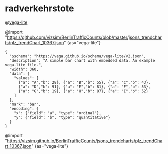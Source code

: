 # radverkehrstote


@[vega-lite](https://data.world/example.vl.json)


@import "https://github.com/vizsim/BerlinTrafficCounts/blob/master/jsons_trendcharts/plz_trendChart_10367.json" {as="vega-lite"}

```vega-lite
{
  "$schema": "https://vega.github.io/schema/vega-lite/v2.json",
  "description": "A simple bar chart with embedded data. An example vega-lite file.",
  "width": 360,
  "data": {
    "values": [
      {"a": "A","b": 28}, {"a": "B","b": 55}, {"a": "C","b": 43},
      {"a": "D","b": 91}, {"a": "E","b": 81}, {"a": "F","b": 53},
      {"a": "G","b": 19}, {"a": "H","b": 87}, {"a": "I","b": 52}
    ]
  },
  "mark": "bar",
  "encoding": {
    "x": {"field": "a", "type": "ordinal"},
    "y": {"field": "b", "type": "quantitative"}
  }
}
```
@import "https://vizsim.github.io/BerlinTrafficCounts/jsons_trendcharts/plz_trendChart_10367.json" {as="vega-lite"}
